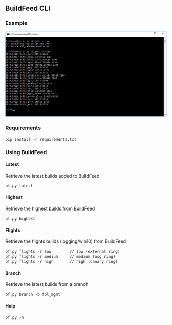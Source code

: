## BuildFeed CLI
### Example
![Example](https://raw.githubusercontent.com/nickurt/buildfeed-cli/master/examples/example.gif)

### Requirements
    pip install -r requirements.txt

### Using BuildFeed

#### Latest
Retrieve the latest builds added to BuildFeed

    bf.py latest

#### Highest
Retrieve the highest builds from BuildFeed

    bf.py highest

#### Flights
Retrieve the flights builds (logging/win10) from BuildFeed

    bf.py flights -r low        // low (external ring)
    bf.py flights -r medium     // medium (osg ring)
    bf.py flights -r high       // high (canary ring)

#### Branch
Retrieve the latest builds from a branch

    bf.py branch -b fbl_mgmt

#### Help

    bf.py -h